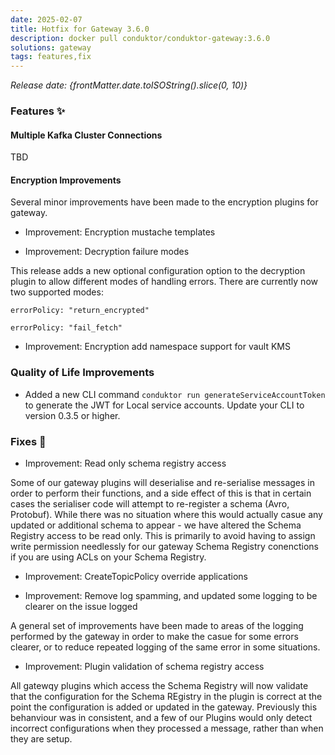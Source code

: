 ```yaml
---
date: 2025-02-07
title: Hotfix for Gateway 3.6.0
description: docker pull conduktor/conduktor-gateway:3.6.0
solutions: gateway
tags: features,fix
---
```


*Release date: {frontMatter.date.toISOString().slice(0, 10)}*

### Features ✨

#### Multiple Kafka Cluster Connections

TBD

#### Encryption Improvements

Several minor improvements have been made to the encryption plugins for gateway.

* Improvement: Encryption mustache templates


* Improvement: Decryption failure modes

This release adds a new optional configuration option to the decryption plugin to allow different modes of handling errors. There are currently now two supported modes:

`errorPolicy: "return_encrypted"`

`errorPolicy: "fail_fetch"`

* Improvement: Encryption add namespace support for vault KMS

### Quality of Life Improvements
- Added a new CLI command `conduktor run generateServiceAccountToken` to generate the JWT for Local service accounts. Update your CLI to version 0.3.5 or higher.

### Fixes 🔨

* Improvement: Read only schema registry access

Some of our gateway plugins will deserialise and re-serialise messages in order to perform their functions, and a side effect of this is that in certain cases the serialiser code will attempt to re-register a schema (Avro, Protobuf). While there was no situation where this would actually casue any updated or additional schema to appear - we have altered the Schema Registry access to be read only. This is primarily to avoid having to assign write permission needlessly for our gateway Schema Registry conenctions if you are using ACLs on your Schema Registry.

* Improvement: CreateTopicPolicy override applications



* Improvement: Remove log spamming, and updated some logging to be clearer on the issue logged

A general set of improvements have been made to areas of the logging performed by the gateway in order to make the casue for some errors clearer, or to reduce repeated logging of the same error in some situations.

* Improvement: Plugin validation of schema registry access

All gatewqy plugins which access the Schema Registry will now validate that the configuration for the Schema REgistry in the plugin is correct at the point the configuration is added or updated in the gateway. Previously this behanviour was in consistent, and a few of our Plugins would only detect incorrect configurations when they processed a message, rather than when they are setup.


